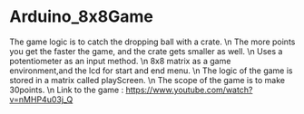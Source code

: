 # Arduino_8x8Game


The game logic is to catch the dropping ball with a crate. \n
The more points you get the faster the game, and the crate gets smaller as well. \n
Uses a potentiometer as an input method. \n
8x8 matrix as a game environment,and the lcd for start and end menu. \n
The logic of the game is stored in a matrix called playScreen. \n
The scope of the game is to make 30points. \n
Link to the game : https://www.youtube.com/watch?v=nMHP4u03j_Q 
